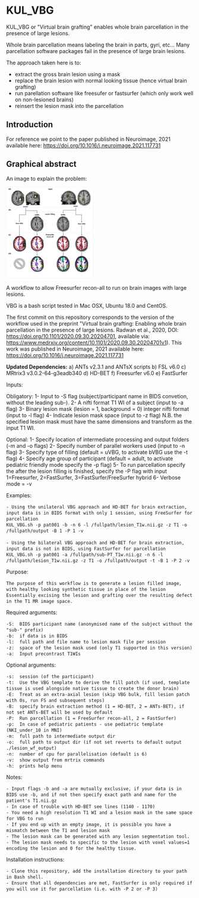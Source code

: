 # KUL_VBG

KUL_VBG or "Virtual brain grafting" enables whole brain parcellation in the presence of large lesions.

Whole brain parcellation means labeling the brain in parts, gyri, etc...
Many parcellation software packages fail in the presence of large brain lesions.

The approach taken here is to:

- extract the gross brain lesion using a mask
- replace the brain lesion with normal looking tissue (hence virtual brain grafting)
- run parellation software like freesufer or fastsurfer (which only work well on non-lesioned brains)
- reinsert the lesion mask into the parcellation 

## Introduction 

For reference we point to the paper published in Neuroimage, 2021 available here: https://doi.org/10.1016/j.neuroimage.2021.117731

## Graphical abstract

An image to explain the problem: 

![VBG fig1](figs4readme/fig1.jpg)

A workflow to allow Freesurfer recon-all to run on brain images with large lesions.


VBG is a bash script tested in Mac OSX, Ubuntu 18.0 and CentOS. 

The first commit on this repository corresponds to the version of the workflow used in the preprint "Virtual brain grafting: Enabling whole brain parcellation in the presence of large lesions. Radwan et al., 2020, DOI: https://doi.org/10.1101/2020.09.30.20204701, available via: https://www.medrxiv.org/content/10.1101/2020.09.30.20204701v1). This work was published in Neuroimage, 2021 available here: https://doi.org/10.1016/j.neuroimage.2021.117731

**Updated Dependencies:**
a) ANTs v2.3.1 and ANTsX scripts
b) FSL v6.0
c) MRtrix3 v3.0.2-64-g3eadb340
d) HD-BET
f) Freesurfer v6.0
e) FastSurfer

Inputs:

Obligatory: 
1- Input to -S flag (subject/participant name in BIDS convetion, without the leading sub-). 
2- A nifti format T1 WI of a subject (input to -a flag)
3- Binary lesion mask (lesion = 1, background = 0) integer nifti format (input to -l flag)
4- Indicate lesion mask space (input to -z flag) N.B. the specified lesion mask must have the same dimensions and transform as the input T1 WI.

Optional:
1- Specify location of intermediate processing and output folders (-m and -o flags)
2- Specify number of parallel workers used (input to -n flag)
3- Specify type of filling (default = uVBG, to activate bVBG use the -t flag)
4- Specify age group of participant (default = adult, to activate pediatric friendly mode specify the -p flag)
5- To run parcellation specify the after the lesion filling is finished, specify the -P flag with input 1=Freesurfer, 2=FastSurfer, 3=FastSurfer/FreeSurfer hybrid
6- Verbose mode = -v

Examples:

    - Using the unilateral VBG approach and HD-BET for brain extraction, input data is in BIDS format with only 1 session, using FreeSurfer for parcellation
    KUL_VBG.sh -p pat001 -b -n 6 -l /fullpath/lesion_T1w.nii.gz -z T1 -o /fullpath/output -B 1 -P 1 -v
    
    - Using the bilateral VBG approach and HD-BET for brain extraction, input data is not in BIDS, using FastSurfer for parcellation
    KUL_VBG.sh -p pat001 -a /fullpath/sub-PT_T1w.nii.gz -n 6 -l /fullpath/lesion_T1w.nii.gz -z T1 -o /fullpath/output -t -B 1 -P 2 -v
	

Purpose:

    The purpose of this workflow is to generate a lesion filled image, with healthy looking synthetic tissue in place of the lesion
    Essentially excising the lesion and grafting over the resulting defect in the T1 MR image space.
    

Required arguments:

    -S:  BIDS participant name (anonymised name of the subject without the "sub-" prefix)
    -b:  if data is in BIDS
    -l:  full path and file name to lesion mask file per session
    -z:  space of the lesion mask used (only T1 supported in this version)
    -a:  Input precontrast T1WIs

Optional arguments:

    -s:  session (of the participant)
    -t:  Use the VBG template to derive the fill patch (if used, template tissue is used alongside native tissue to create the donor brain)
    -E:  Treat as an extra-axial lesion (skip VBG bulk, fill lesion patch with 0s, run FS and subsequent steps)
    -B:  specify brain extraction method (1 = HD-BET, 2 = ANTs-BET), if not set ANTs-BET will be used by default
    -P:  Run parcellation (1 = FreeSurfer recon-all, 2 = FastSurfer)
    -p:  In case of pediatric patients - use pediatric template (NKI_under_10 in MNI)
    -m:  full path to intermediate output dir
    -o:  full path to output dir (if not set reverts to default output ./lesion_wf_output)
    -n:  number of cpu for parallelisation (default is 6)
    -v:  show output from mrtrix commands
    -h:  prints help menu

Notes: 

    - Input flags -b and -a are mutually exclusive, if your data is in BIDS use -b, and if not then specify exact path and name for the patient's T1.nii.gz 
    - In case of trouble with HD-BET see lines (1140 - 1170)
    - You need a high resolution T1 WI and a lesion mask in the same space for VBG to run
    - If you end up with an empty image, it is possible you have a mismatch between the T1 and lesion mask
    - The lesion mask can be generated with any lesion segmentation tool.
    - The lesion mask needs to specific to the lesion with voxel values=1 encoding the lesion and 0 for the healthy tissue.

Installation instructions:

    - Clone this repository, add the installation directory to your path in Bash shell.
    - Ensure that all dependencies are met, FastSurfer is only required if you will use it for parcellation (i.e. with -P 2 or -P 3)

